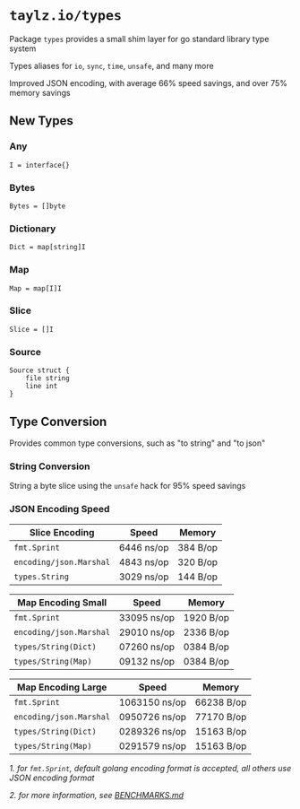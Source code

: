 # `taylz.io/types`
Package `types` provides a small shim layer for go standard library type system

Types aliases for `io`, `sync`, `time`, `unsafe`, and many more

Improved JSON encoding, with average 66% speed savings, and over 75% memory savings

## New Types

### Any

```
I = interface{}
```

### Bytes

```
Bytes = []byte
```

### Dictionary

```
Dict = map[string]I
```

### Map

```
Map = map[I]I
```

### Slice

```
Slice = []I
```

### Source

```
Source struct {
	file string
	line int
}
```

## Type Conversion

Provides common type conversions, such as "to string" and "to json"

### String Conversion

String a byte slice using the `unsafe` hack for 95% speed savings

### JSON Encoding Speed

|Slice Encoding	|Speed	|Memory	|
|---	|---	|---	|
|`fmt.Sprint`	|6446 ns/op	|384 B/op	|
|`encoding/json.Marshal`	|4843 ns/op	|320 B/op	|
|`types.String`	|3029 ns/op	|144 B/op	|

|Map Encoding Small	|Speed	|Memory	|
|---	|---	|---	|
|`fmt.Sprint`	|33095 ns/op	|1920 B/op	|
|`encoding/json.Marshal`	|29010 ns/op	|2336 B/op	|
|`types/String(Dict)`	|07260 ns/op	|0384 B/op	|
|`types/String(Map)`	|09132 ns/op	|0384 B/op	|

|Map Encoding Large	|Speed	|Memory	|
|---	|---	|---	|
|`fmt.Sprint`	|1063150 ns/op	|66238 B/op	|
|`encoding/json.Marshal`	|0950726 ns/op	|77170 B/op	|
|`types/String(Dict)`	|0289326 ns/op	|15163 B/op	|
|`types/String(Map)`	|0291579 ns/op	|15163 B/op	|

_1. for `fmt.Sprint`, default golang encoding format is accepted, all others use JSON encoding format_

_2. for more information, see [BENCHMARKS.md](BENCHMARKS.md)_
